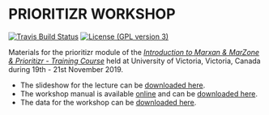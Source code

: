# PRIORITIZR WORKSHOP

[![Travis Build Status](https://img.shields.io/travis/prioritizr/PacMara_workshop/master.svg?label=Status)](https://travis-ci.org/prioritizr/PacMara_workshop)
[![License (GPL version 3)](https://img.shields.io/badge/License-GNU%20GPL%20version%203-brightgreen.svg)](http://opensource.org/licenses/GPL-3.0)

Materials for the prioritizr module of the [_Introduction to Marxan & MarZone & Prioritizr - Training Course_](https://pacmara.org/) held at University of Victoria, Victoria, Canada during 19th - 21st November 2019.

* The slideshow for the lecture can be [downloaded here](https://github.com/prioritizr/PacMara_workshop/raw/master/slides.pptx).
* The workshop manual is available [online](https://prioritizr.github.io/PacMara_workshop/) and can be [downloaded here](https://prioritizr.github.io/PacMara_workshop/prioritizr-workshop-manual.pdf).
* The data for the workshop can be [downloaded here](https://github.com/prioritizr/PacMara_workshop/raw/master/data.zip).
